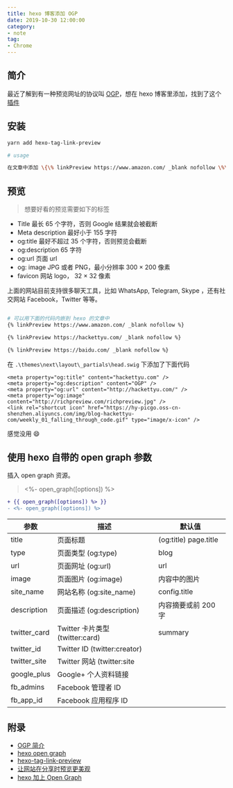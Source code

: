 ```yaml
---
title: hexo 博客添加 OGP
date: 2019-10-30 12:00:00
category:
- note
tag:
- Chrome
---
```


## 简介

最近了解到有一种预览网址的协议叫 [OGP](https://ogp.me/)，想在 hexo 博客里添加，找到了这个[插件](https://github.com/minamo173/hexo-tag-link-preview)

## 安装

``` bash
yarn add hexo-tag-link-preview

# usage

在文章中添加 \{\% linkPreview https://www.amazon.com/ _blank nofollow \%\}
```

## 预览

> 想要好看的预览需要如下的标签

- Title 最长 65 个字符，否则 Google 结果就会被截断
- Meta description 最好小于 155 字符
- og:title 最好不超过 35 个字符，否则预览会截断
- og:description 65 字符
- og:url 页面 url
- og: image JPG 或者 PNG，最小分辨率 300 × 200 像素
- favicon 网站 logo， 32 × 32 像素

上面的网站目前支持很多聊天工具，比如 WhatsApp, Telegram, Skype ，还有社交网站 Facebook，Twitter 等等。

``` sh

# 可以用下面的代码内嵌到 hexo 的文章中
{% linkPreview https://www.amazon.com/ _blank nofollow %}

{% linkPreview https://hackettyu.com/ _blank nofollow %}

{% linkPreview https://baidu.com/ _blank nofollow %}
```

在 `.\themes\next\layout\_partials\head.swig` 下添加了下面代码

``` swig
<meta property="og:title" content="hackettyu.com" />
<meta property="og:description" content="OGP" />
<meta property="og:url" content="http://hackettyu.com/" />
<meta property="og:image" content="http://richpreview.com/richpreview.jpg" />
<link rel="shortcut icon" href="https://hy-picgo.oss-cn-shenzhen.aliyuncs.com/img/blog-hackettyu-com/weekly_01_falling_through_code.gif" type="image/x-icon" />
```

感觉没用 :smile:

## 使用 hexo 自带的 open graph 参数

插入 open graph 资源。

> <%- open_graph([options]) %>

``` diff
+ {{ open_graph([options]) %> }}
- <%- open_graph([options]) %>
```

| 参数 | 描述 | 默认值 |
| --- | --- | --- |
| title | 页面标题 | (og:title) page.title |
| type | 页面类型 (og:type) | blog |
| url | 页面网址 (og:url) | url |
| image | 页面图片 (og:image) | 内容中的图片 |
| site_name | 网站名称 (og:site_name) | config.title |
| description | 页面描述 (og:description) | 内容摘要或前 200 字 |
| twitter_card | Twitter 卡片类型 (twitter:card) | summary |
| twitter_id | Twitter ID (twitter:creator) |
| twitter_site | Twitter 网站 (twitter:site |
| google_plus | Google+ 个人资料链接 |
| fb_admins | Facebook 管理者 ID |
| fb_app_id | Facebook 应用程序 ID |

## 附录

- [OGP 简介](https://ogp.me/)
- [hexo open graph](https://hexo.io/zh-cn/docs/helpers.html#open-graph)
- [hexo-tag-link-preview](https://github.com/minamo173/hexo-tag-link-preview)
- [让网站在分享时预览更美观](http://einverne.github.io/post/2016/08/rich-preview.html)
- [hexo 加上 Open Graph](https://dwatow.github.io/2018/02-07-hexo/hexo-open-graph/)
